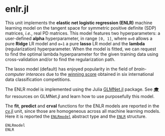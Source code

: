 # enlr.jl

This unit implements the **elastic net logistic regression (ENLR)**
machine learning model on the tangent space for symmetric positive definite (SDP) matrices, *i.e.*, real PD matrices. This model
features two hyperparameters: a user-defined **alpha** hyperparameter, in range ``[0, 1]``, where ``α=0`` allows a pure **Ridge** LR model and ``α=1`` a pure **lasso** LR model and the **lambda** (regularization) hyperparameter. When the model is fitted, we can request to find the optimal lambda hyperparameter for the given training data using cross-validation and/or to find the regularization path.

The lasso model (default) has enjoyed popularity in the field of *brain-computer interaces* due to the [winning score](http://alexandre.barachant.org/challenges/)
obtained in six international data classification competitions.

The ENLR model is implemented using the Julia
[GLMNet.jl](https://github.com/JuliaStats/GLMNet.jl) package.
See [🎓](@ref) for resources on GLMNet.jl and learn how to use purposefully
this model.

The **fit**, **predict** and **crval** functions for the ENLR models are
reported in the [cv.jl](@ref) unit, since those are homogeneous across all
machine learning models. Here it is reported the [`ENLRmodel`](@ref)
abstract type and the [`ENLR`](@ref) structure.

```@docs
ENLRmodel
ENLR
```
